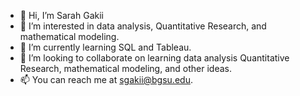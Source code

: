 - 👋 Hi, I’m Sarah Gakii
- 👀 I’m interested in data analysis, Quantitative Research, and mathematical modeling.
- 🌱 I’m currently learning SQL and Tableau.
- 💞️ I’m looking to collaborate on learning data analysis Quantitative Research, mathematical modeling, and other ideas.
- 📫 You can reach me at sgakii@bgsu.edu.

<!---
SARAH GAKII/SARAH G is a ✨ special ✨ repository because its `README.md` (this file) appears on your GitHub profile.
You can click the Preview link to take a look at your changes.
--->
